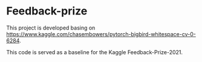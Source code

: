 # Feedback-prize

This project is developed basing on https://www.kaggle.com/chasembowers/pytorch-bigbird-whitespace-cv-0-6284.

This code is served as a baseline for the Kaggle Feedback-Prize-2021.

